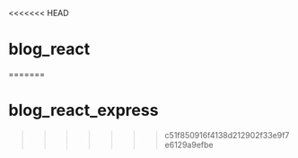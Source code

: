 <<<<<<< HEAD
# blog_react
=======
# blog_react_express
>>>>>>> c51f850916f4138d212902f33e9f7e6129a9efbe
